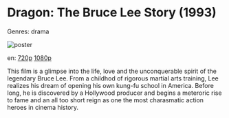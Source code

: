 # Dragon: The Bruce Lee Story (1993)

Genres: drama

![poster](http://image.tmdb.org/t/p/w500/3YqsQjPqVEYyyuV7STAzA1I6hvK.jpg)

en:
  [720p](magnet:?xt=urn:btih:1B93A19D524FFADB7B6D358FBAE1914C208EC104&tr=udp://glotorrents.pw:6969/announce&tr=udp://tracker.opentrackr.org:1337/announce&tr=udp://torrent.gresille.org:80/announce&tr=udp://tracker.openbittorrent.com:80&tr=udp://tracker.coppersurfer.tk:6969&tr=udp://tracker.leechers-paradise.org:6969&tr=udp://p4p.arenabg.ch:1337&tr=udp://tracker.internetwarriors.net:1337)
  [1080p](magnet:?xt=urn:btih:7753CB6817EE91CE5AE09733AC9E482EB1D7365F&tr=udp://glotorrents.pw:6969/announce&tr=udp://tracker.opentrackr.org:1337/announce&tr=udp://torrent.gresille.org:80/announce&tr=udp://tracker.openbittorrent.com:80&tr=udp://tracker.coppersurfer.tk:6969&tr=udp://tracker.leechers-paradise.org:6969&tr=udp://p4p.arenabg.ch:1337&tr=udp://tracker.internetwarriors.net:1337)
  


This film is a glimpse into the life, love and the unconquerable spirit of the legendary Bruce Lee. From a childhod of rigorous martial arts training, Lee realizes his dream of opening his own kung-fu school in America. Before long, he is discovered by a Hollywood producer and begins a meteroric rise to fame and an all too short reign as one the most charasmatic action heroes in cinema history.